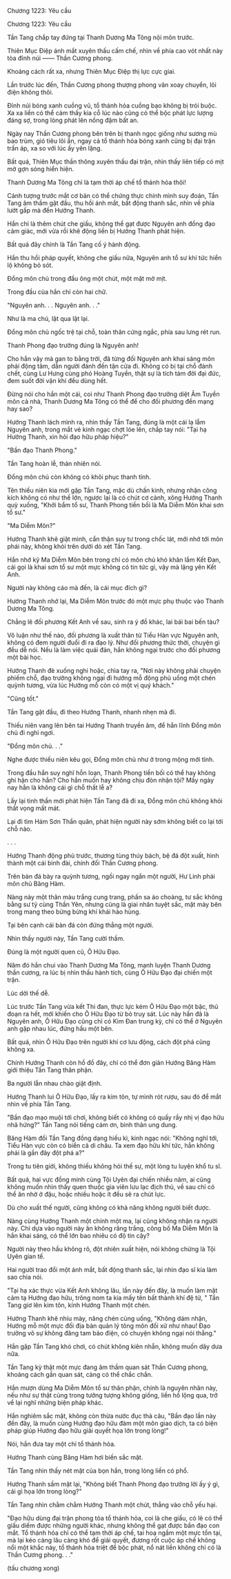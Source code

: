 




Chương 1223: Yêu cầu


Chương 1223: Yêu cầu

Tần Tang chắp tay đứng tại Thanh Dương Ma Tông nội môn trước.

Thiên Mục Điệp ánh mắt xuyên thấu cấm chế, nhìn về phía cao vót nhất này tòa đỉnh núi —— Thần Cương phong.

Khoảng cách rất xa, nhưng Thiên Mục Điệp thị lực cực giai.

Lần trước lúc đến, Thần Cương phong thượng phong vân xoay chuyển, lôi điện không thôi.

Đỉnh núi bóng xanh cuồng vũ, tổ thánh hỏa cuồng bạo không bị trói buộc. Xa xa liền có thể cảm thấy kia cỗ lúc nào cũng có thể bộc phát lực lượng đáng sợ, trong lòng phát lên nồng đậm bất an.

Ngày nay Thần Cương phong bên trên bị thanh ngọc giống như sương mù bao trùm, gió tiêu lôi ẩn, ngay cả tổ thánh hỏa bóng xanh cũng bị đại trận trấn áp, xa so với lúc ấy yên lặng.

Bất quá, Thiên Mục thần thông xuyên thấu đại trận, nhìn thấy liên tiếp có mịt mờ gợn sóng hiển hiện.

Thanh Dương Ma Tông chỉ là tạm thời áp chế tổ thánh hỏa thôi!

Cảnh tượng trước mắt cơ bản có thể chứng thực chính mình suy đoán, Tần Tang âm thầm gật đầu, thu hồi ánh mắt, bất động thanh sắc, nhìn về phía lướt gấp mà đến Hướng Thanh.

Hắn chỉ là thêm chút che giấu, không thể gạt được Nguyên anh đồng đạo cảm giác, mới vừa rồi khẽ động liền bị Hướng Thanh phát hiện.

Bất quá đây chính là Tần Tang cố ý hành động.

Hắn thu hồi pháp quyết, không che giấu nữa, Nguyên anh tổ sư khí tức hiển lộ không bỏ sót.

Đổng môn chủ trong đầu ông một chút, một mặt mờ mịt.

Trong đầu của hắn chỉ còn hai chữ.

"Nguyên anh. . . Nguyên anh. . ."

Như là ma chú, lật qua lật lại.

Đổng môn chủ ngốc trệ tại chỗ, toàn thân cứng ngắc, phía sau lưng rét run.

Thanh Phong đạo trưởng đúng là Nguyên anh!

Cho hắn vậy mà gan to bằng trời, đã từng đối Nguyên anh khai sáng môn phái động tâm, dẫn người đánh đến tận cửa đi. Không có bị tại chỗ đánh chết, cùng Lư Hưng cùng phó Hoàng Tuyền, thật sự là tích tám đời đại đức, đem suốt đời vận khí đều dùng hết.

Đừng nói cho hắn một cái, coi như Thanh Phong đạo trưởng diệt Âm Tuyền môn cả nhà, Thanh Dương Ma Tông có thể để cho đối phương đền mạng hay sao?

Hướng Thanh lách mình ra, nhìn thấy Tần Tang, đúng là một cái lạ lẫm Nguyên anh, trong mắt vẻ kinh ngạc chợt lóe lên, chắp tay nói: "Tại hạ Hướng Thanh, xin hỏi đạo hữu pháp hiệu?"

"Bần đạo Thanh Phong."

Tần Tang hoàn lễ, thản nhiên nói.

Đổng môn chủ còn không có khôi phục thanh tỉnh.

Tên thiếu niên kia mới gặp Tần Tang, mặc dù chấn kinh, nhưng nhận công kích không có như thế lớn, ngược lại là có chút cơ cảnh, xông Hướng Thanh quỳ xuống, "Khởi bẩm tổ sư, Thanh Phong tiền bối là Ma Diễm Môn khai sơn tổ sư."

"Ma Diễm Môn?"

Hướng Thanh khẽ giật mình, cẩn thận suy tư trong chốc lát, mới nhớ tới môn phái này, không khỏi trên dưới dò xét Tần Tang.

Hắn nhớ kỹ Ma Diễm Môn bên trong chỉ có môn chủ khó khăn lắm Kết Đan, cái gọi là khai sơn tổ sư một mực không có tin tức gì, vậy mà lặng yên Kết Anh.

Người này không cáo mà đến, là cái mục đích gì?

Hướng Thanh nhớ lại, Ma Diễm Môn trước đó một mực phụ thuộc vào Thanh Dương Ma Tông.

Chẳng lẽ đối phương Kết Anh về sau, sinh ra ý đồ khác, lai bái bai bến tàu?

Vô luận như thế nào, đối phương là xuất thân từ Tiểu Hàn vực Nguyên anh, không có đem người đuổi đi ra đạo lý. Như đối phương thức thời, chuyện gì đều dễ nói. Nếu là làm việc quái đản, hắn không ngại trước cho đối phương một bài học.

Hướng Thanh đè xuống nghi hoặc, chìa tay ra, "Nơi này không phải chuyện phiếm chỗ, đạo trưởng không ngại đi hướng mỗ động phủ uống một chén quỳnh tương, vừa lúc Hướng mỗ còn có một vị quý khách."

"Cũng tốt."

Tần Tang gật đầu, đi theo Hướng Thanh, nhanh nhẹn mà đi.

Thiếu niên vang lên bên tai Hướng Thanh truyền âm, để hắn lĩnh Đổng môn chủ đi nghỉ ngơi.

"Đổng môn chủ. . ."

Nghe được thiếu niên kêu gọi, Đổng môn chủ như ở trong mộng mới tỉnh.

Trong đầu hắn suy nghĩ hỗn loạn, Thanh Phong tiền bối có thể hay không ghi hận cho hắn? Cho hắn muốn hay không chịu đòn nhận tội? Mấy ngày nay hẳn là không cái gì chỗ thất lễ a?

Lấy lại tinh thần mới phát hiện Tần Tang đã đi xa, Đổng môn chủ không khỏi thất vọng mất mát.

Lại đi tìm Hám Sơn Thần quân, phát hiện người này sớm không biết co lại tới chỗ nào.

. . .

Hướng Thanh động phủ trước, thương tùng thúy bách, bệ đá đột xuất, hình thành một cái bình đài, chính đối Thần Cương phong.

Trên bàn đá bày ra quỳnh tương, ngồi ngay ngắn một người, Hư Linh phái môn chủ Băng Hàm.

Nàng này một thân màu trắng cung trang, phấn sa áo choàng, tư sắc không bằng sư tỷ cùng Thần Yên, nhưng cũng là giai nhân tuyệt sắc, mặt mày bên trong mang theo bừng bừng khí khái hào hùng.

Tại bên cạnh cái bàn đá còn đứng thẳng một người.

Nhìn thấy người này, Tần Tang cười thầm.

Đúng là một người quen cũ, Ô Hữu Đạo.

Năm đó hắn chui vào Thanh Dương Ma Tông, mạnh luyện Thanh Dương thần cương, ra lúc bị nhìn thấu hành tích, cùng Ô Hữu Đạo đại chiến một trận.

Lúc dời thế dễ.

Lúc trước Tần Tang vừa kết Thi đan, thực lực kém Ô Hữu Đạo một bậc, thủ đoạn ra hết, mới khiến cho Ô Hữu Đạo từ bỏ truy sát. Lúc này hắn đã là Nguyên anh, Ô Hữu Đạo cũng chỉ có Kim Đan trung kỳ, chỉ có thể ở Nguyên anh gặp nhau lúc, đứng hầu một bên.

Bất quá, nhìn Ô Hữu Đạo trên người khí cơ lưu động, cách đột phá cũng không xa.

Chính Hướng Thanh còn hồ đồ đây, chỉ có thể đơn giản Hướng Băng Hàm giới thiệu Tần Tang thân phận.

Ba người lẫn nhau chào giật định.

Hướng Thanh lui Ô Hữu Đạo, lấy ra kim tôn, tự mình rót rượu, sau đó để mắt nhìn về phía Tần Tang.

"Bần đạo mạo muội tới chơi, không biết có không có quấy rầy nhị vị đạo hữu nhã hứng?" Tần Tang nói tiếng cám ơn, bình thản ung dung.

Băng Hàm đối Tần Tang đồng dạng hiếu kì, kinh ngạc nói: "Không nghĩ tới, Tiểu Hàn vực còn có biển cả di châu. Ta xem đạo hữu khí tức, hẳn không phải là gần đây đột phá a?"

Trong tu tiên giới, không thiếu không hỏi thế sự, một lòng tu luyện khổ tu sĩ.

Bất quá, hai vực đồng minh cùng Tội Uyên đại chiến nhiều năm, ai cũng không muốn nhìn thấy quen thuộc gia viên lưu lạc địch thủ, về sau chỉ có thể ăn nhờ ở đậu, hoặc nhiều hoặc ít đều sẽ ra chút lực.

Dù cho xuất thế người, cũng không có khả năng không người biết được.

Nàng cùng Hướng Thanh một chính một ma, lại cũng không nhận ra người này. Chỉ dựa vào người này ăn không răng trắng, công bố Ma Diễm Môn là hắn khai sáng, có thể lớn bao nhiêu có độ tin cậy?

Người này theo hầu không rõ, đột nhiên xuất hiện, nói không chừng là Tội Uyên gian tế.

Hai người trao đổi một ánh mắt, bất động thanh sắc, lại nhìn đạo sĩ kia làm sao chia nói.

"Tại hạ xác thực vừa Kết Anh không lâu, lần này đến đây, là muốn làm mặt cảm tạ Hướng đạo hữu, trông nom ta kia mấy tên bất thành khí đệ tử, " Tần Tang giơ lên kim tôn, kính Hướng Thanh một chén.

Hướng Thanh khẽ nhíu mày, nâng chén cùng uống, "Không dám nhận, Hướng mỗ một mực đối địa bàn quản lý tông môn đối xử như nhau! Đạo trưởng vô sự không đăng tam bảo điện, có chuyện không ngại nói thẳng."

Hắn gặp Tần Tang khó chơi, có chút không kiên nhẫn, không muốn dây dưa nữa.

Tần Tang kỳ thật một mực đang âm thầm quan sát Thần Cương phong, khoảng cách gần quan sát, càng có thể chắc chắn.

Hắn mượn dùng Ma Diễm Môn tổ sư thân phận, chính là nguyên nhân này, nếu như sự thật cùng trong tưởng tượng không giống, liền hồ lộng qua, trở về lại nghĩ những biện pháp khác.

Hắn nghiêm sắc mặt, không còn thừa nước đục thả câu, "Bần đạo lần này đến đây, là muốn cùng Hướng đạo hữu đàm một môn giao dịch, ta có biện pháp giúp Hướng đạo hữu giải quyết họa lớn trong lòng!"

Nói, hắn đưa tay một chỉ tổ thánh hỏa.

Hướng Thanh cùng Băng Hàm hơi biến sắc mặt.

Tần Tang nhìn thấy nét mặt của bọn hắn, trong lòng liền có phổ.

Hướng Thanh sầm mặt lại, "Không biết Thanh Phong đạo trưởng lời ấy ý gì, cái gì họa lớn trong lòng?"

Tần Tang nhìn chằm chằm Hướng Thanh một chút, thẳng vào chỗ yếu hại.

"Đạo hữu dùng đại trận phong tỏa tổ thánh hỏa, coi là che giấu, có lẽ có thể giấu diếm được những người khác, nhưng không thể gạt được bần đạo con mắt. Tổ thánh hỏa chỉ có thể tạm thời áp chế, tai hoạ ngầm một mực tồn tại, mà lại kéo càng lâu càng khó để giải quyết, đương rốt cuộc áp chế không nổi một khắc này, tổ thánh hỏa triệt để bộc phát, nổ nát liền không chỉ có là Thần Cương phong. . ."

(tấu chương xong)




